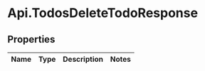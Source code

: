 # Api.TodosDeleteTodoResponse

## Properties
Name | Type | Description | Notes
------------ | ------------- | ------------- | -------------


